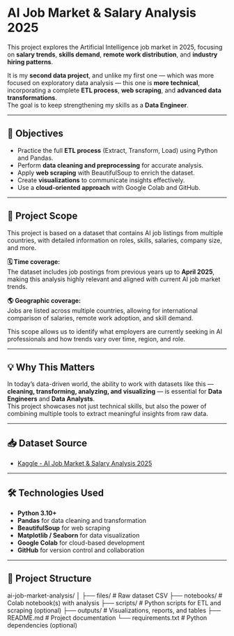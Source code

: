 # AI Job Market & Salary Analysis 2025

This project explores the Artificial Intelligence job market in 2025, focusing on **salary trends**, **skills demand**, **remote work distribution**, and **industry hiring patterns**.

It is my **second data project**, and unlike my first one — which was more focused on exploratory data analysis — this one is **more technical**, incorporating a complete **ETL process**, **web scraping**, and **advanced data transformations**.  
The goal is to keep strengthening my skills as a **Data Engineer**.

---

## 🎯 Objectives

- Practice the full **ETL process** (Extract, Transform, Load) using Python and Pandas.
- Perform **data cleaning and preprocessing** for accurate analysis.
- Apply **web scraping** with BeautifulSoup to enrich the dataset.
- Create **visualizations** to communicate insights effectively.
- Use a **cloud-oriented approach** with Google Colab and GitHub.

---

## 📌 Project Scope

This project is based on a dataset that contains AI job listings from multiple countries, with detailed information on roles, skills, salaries, company size, and more.

**🗓️ Time coverage:**  
The dataset includes job postings from previous years up to **April 2025**, making this analysis highly relevant and aligned with current AI job market trends.

**🌎 Geographic coverage:**  
Jobs are listed across multiple countries, allowing for international comparison of salaries, remote work adoption, and skill demand.

This scope allows us to identify what employers are currently seeking in AI professionals and how trends vary over time, region, and role.

---

## 💡 Why This Matters

In today’s data-driven world, the ability to work with datasets like this — **cleaning, transforming, analyzing, and visualizing** — is essential for **Data Engineers** and **Data Analysts**.  
This project showcases not just technical skills, but also the power of combining multiple tools to extract meaningful insights from raw data.

---

## 📥 Dataset Source

- [Kaggle - AI Job Market & Salary Analysis 2025](https://www.kaggle.com)

---

## 🛠️ Technologies Used

- **Python 3.10+**
- **Pandas** for data cleaning and transformation
- **BeautifulSoup** for web scraping
- **Matplotlib / Seaborn** for data visualization
- **Google Colab** for cloud-based development
- **GitHub** for version control and collaboration

---

## 📂 Project Structure

ai-job-market-analysis/
│
├── files/ # Raw dataset CSV
├── notebooks/ # Colab notebook(s) with analysis
├── scripts/ # Python scripts for ETL and scraping (optional)
├── outputs/ # Visualizations, reports, and tables
├── README.md # Project documentation
└── requirements.txt # Python dependencies (optional)
